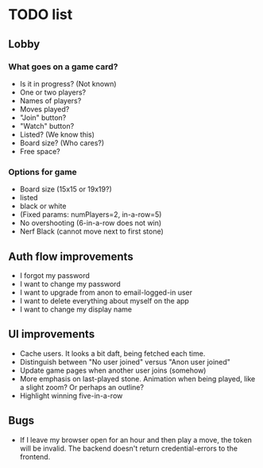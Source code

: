 # TODO list

## Lobby

### What goes on a game card?

- Is it in progress? (Not known)
- One or two players?
- Names of players?
- Moves played?
- "Join" button?
- "Watch" button?
- Listed? (We know this)
- Board size? (Who cares?)
- Free space?

### Options for game

- Board size (15x15 or 19x19?)
- listed
- black or white
- (Fixed params: numPlayers=2, in-a-row=5)
- No overshooting (6-in-a-row does not win)
- Nerf Black (cannot move next to first stone)

## Auth flow improvements

- I forgot my password
- I want to change my password
- I want to upgrade from anon to email-logged-in user
- I want to delete everything about myself on the app
- I want to change my display name

## UI improvements

- Cache users. It looks a bit daft, being fetched each time.
- Distinguish between "No user joined" versus "Anon user joined"
- Update game pages when another user joins (somehow)
- More emphasis on last-played stone. Animation when being played, like a slight zoom? Or perhaps an outline?
- Highlight winning five-in-a-row

## Bugs

- If I leave my browser open for an hour and then play a move, the token will be invalid. The backend doesn't return credential-errors to the frontend.
